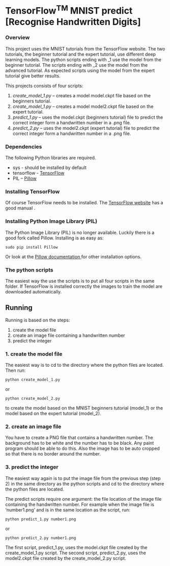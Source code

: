 # TensorFlow<sup>TM</sup> MNIST predict [Recognise Handwritten Digits]

### Overview
This project uses the MNIST tutorials from the TensorFlow website. The two tutorials, the beginner tutorial and the expert tutorial, use different deep learning models. The python scripts ending with _1 use the model from the beginner tutorial. The scripts ending with _2 use the model from the advanced tutorial. As expected scripts using the model from the expert tutorial give better results.

This projects consists of four scripts: 

1. _create_model_1.py_ – creates a model model.ckpt file based on the beginners tutorial.
2. *create_model_1.py* – creates a model model2.ckpt file based on the expert tutorial.
3. *predict_1.py* – uses the model.ckpt (beginners tutorial) file to predict the correct integer form a handwritten number in a .png file.
4. *predict_2.py* – uses the model2.ckpt (expert tutorial) file to predict the correct integer form a handwritten number in a .png file.

### Dependencies
The following Python libraries are required.

- sys - should be installed by default
- tensorflow - [TensorFlow](https://www.tensorflow.org/)
- PIL – [Pillow](http://pillow.readthedocs.org)

### Installing TensorFlow
Of course TensorFlow needs to be installed. The [TensorFlow website](https://www.tensorflow.org/versions/master/get_started/index.html) has a good manual .

### Installing Python Image Library (PIL)
The Python Image Library (PIL) is no longer available. Luckily there is a good fork called Pillow. Installing is as easy as:

```sudo pip install Pillow```

Or look at the [Pillow documentation ](http://pillow.readthedocs.org) for other installation options.

### The python scripts
The easiest way the use the scripts is to put all four scripts in the same folder. If TensorFlow is installed correctly the images to train the model are downloaded automatically. 

## Running
Running is based on the steps:

1. create the model file
2. create an image file containing a handwritten number
3. predict the integer 

### 1. create the model file
The easiest way is to cd to the directory where the python files are located. Then run:

```python create_model_1.py```

or

```python create_model_2.py```

to create the model based on the MNIST beginners tutorial (model_1) or the model based on the expert tutorial (model_2).

### 2. create an image file
You have to create a PNG file that contains a handwritten number. The background has to be white and the number has to be black. Any paint program should be able to do this. Also the image has to be auto cropped so that there is no border around the number.

### 3. predict the integer
The easiest way again is to put the image file from the previous step (step 2) in the same directory as the python scripts and cd to the directory where the python files are located. 

The predict scripts require one argument: the file location of the image file containing the handwritten number. For example when the image file is ‘number1.png’ and is in the same location as the script, run:

```python predict_1.py number1.png```

or

```python predict_2.py number1.png```

The first script, predict_1.py, uses the model.ckpt file created by the create_model_1.py script. The second script, predict_2.py, uses the model2.ckpt file created by the create_model_2.py script. 

